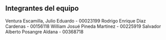 ## Integrantes del equipo

Ventura Escamilla, Julio Eduardo - 00023199
Rodrigo Enrique Diaz Cardenas - 00156118
William Josué Pineda Martinez - 00225919
Salvador Alberto Posangre Aldana - 00368718
